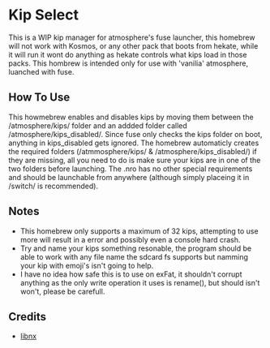 # Kip Select
This is a WIP kip manager for atmosphere's fuse launcher, this homebrew will not work with Kosmos, or any other pack that boots from hekate, while it will run it wont do anything as hekate controls what kips load in those packs. This hombrew is intended only for use with 'vanilia' atmosphere, luanched with fuse.

## How To Use
This howmebrew enables and disables kips by moving them between the /atmosphere/kips/ folder and an addded folder called /atmosphere/kips_disabled/. Since fuse only checks the kips folder on boot, anything in kips_disabled gets ignored. The homebrew automaticly creates the required folders (/atmmosphere/kips/ & /atmosphere/kips_disabled/) if they are missing, all you need to do is make sure your kips are in one of the two folders before launching. The .nro has no other special requirements and should be launchable from anywhere (although simply placeing it in /switch/ is recommended).

## Notes
* This homebrew only supports a maximum of 32 kips, attempting to use more will result in a error and possibly even a console hard crash.
* Try and name your kips something resonable, the program should be able to work with any file name the sdcard fs supports but namming your kip with emoji's isn't going to help.
* I have no idea how safe this is to use on exFat, it shouldn't corrupt anything as the only write operation it uses is rename(), but should isn't won't, please be carefull.

## Credits
* [libnx](https://github.com/switchbrew/libnx)
